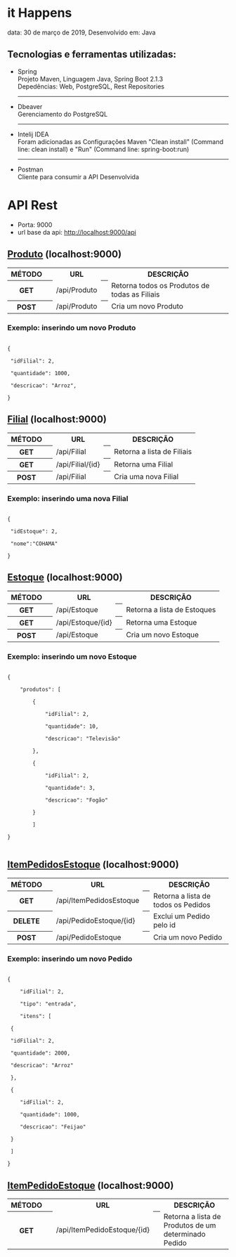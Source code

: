 # it Happens
data: 30 de março de 2019, Desenvolvido em: Java

## Tecnologias e ferramentas utilizadas:
* Spring<br>
Projeto Maven, Linguagem Java, Spring Boot 2.1.3<br>
Depedências: Web, PostgreSQL, Rest Repositories<hr>
* Dbeaver <br> Gerenciamento do PostgreSQL<hr>
* Intelij IDEA<br>Foram adicionadas as Configurações Maven "Clean install" (Command line: clean install) e "Run" (Command line: spring-boot:run)<hr>
* Postman<br>Cliente para consumir a API Desenvolvida


# API Rest

* Porta: 9000
* url base da api: [http://localhost:9000/api](http://localhost:9000/api)

## <u>Produto</u> (localhost:9000)
<table>
    <tr>
        <th>MÉTODO</th>
        <th></th>
        <th>URL</th>
        <th></th>
        <th>DESCRIÇÃO</th>
    </tr>
    <tr>
        <th>GET</th>
        <th></th>
        <td>/api/Produto</td>
        <th></th>
        <td>Retorna todos os Produtos de todas as Filiais</td>
    </tr>
    <tr>
        <th>POST</th>
        <th></th>
        <td>/api/Produto</td>
        <th></th>
        <td>Cria um novo Produto</td>
    </tr>
</table>

### Exemplo: inserindo um novo Produto
<html>
<code>
{<br>
 "idFilial": 2,<br>
 "quantidade": 1000,<br>
 "descricao": "Arroz",<br>
}
</code>
</html>



















## <u>Filial</u> (localhost:9000)
<table>
    <tr>
        <th>MÉTODO</th>
        <th></th>
        <th>URL</th>
        <th></th>
        <th>DESCRIÇÃO</th>
    </tr>
    <tr>
        <th>GET</th>
        <th></th>
        <td>/api/Filial</td>
        <th></th>
        <td>Retorna a lista de Filiais</td>
    </tr>
    <tr>
        <th>GET</th>
        <th></th>
        <td>/api/Filial/{id}</td>
        <th></th>
        <td>Retorna uma Filial</td>
    </tr>
    <tr>
        <th>POST</th>
        <th></th>
        <td>/api/Filial</td>
        <th></th>
        <td>Cria uma nova Filial</td>
    </tr>
</table>

### Exemplo: inserindo uma nova Filial
<html>
<code>
{<br>
 "idEstoque": 2,<br>
 "nome":"COHAMA"<br>
}
</code>
</html>










## <u>Estoque</u> (localhost:9000)
<table>
    <tr>
        <th>MÉTODO</th>
        <th></th>
        <th>URL</th>
        <th></th>
        <th>DESCRIÇÃO</th>
    </tr>
    <tr>
        <th>GET</th>
        <th></th>
        <td>/api/Estoque</td>
        <th></th>
        <td>Retorna a lista de Estoques</td>
    </tr>
    <tr>
        <th>GET</th>
        <th></th>
        <td>/api/Estoque/{id}</td>
        <th></th>
        <td>Retorna uma Estoque</td>
    </tr>
    <tr>
        <th>POST</th>
        <th></th>
        <td>/api/Estoque</td>
        <th></th>
        <td>Cria um novo Estoque</td>
    </tr>
</table>

### Exemplo: inserindo um novo Estoque
<html>
<code>
{<br>
	"produtos": [<br>
		{<br>
			"idFilial": 2,<br>
			"quantidade": 10,<br>
			"descricao": "Televisão"<br>
		},<br>
		{<br>
			"idFilial": 2,<br>
			"quantidade": 3,<br>
			"descricao": "Fogão"<br>
		}<br>
		]<br>
}<br>
</code>
</html>












## <u>ItemPedidosEstoque</u> (localhost:9000)
<table>
    <tr>
        <th>MÉTODO</th>
        <th></th>
        <th>URL</th>
        <th></th>
        <th>DESCRIÇÃO</th>
    </tr>
    <tr>
        <th>GET</th>
        <th></th>
        <td>/api/ItemPedidosEstoque</td>
        <th></th>
        <td>Retorna a lista de todos os Pedidos</td>
    </tr>
    <tr>
        <th>DELETE</th>
        <th></th>
        <td>/api/PedidoEstoque/{id}</td>
        <th></th>
        <td>Exclui um Pedido pelo id</td>
    </tr>
    <tr>
        <th>POST</th>
        <th></th>
        <td>/api/PedidoEstoque</td>
        <th></th>
        <td>Cria um novo Pedido</td>
    </tr>
</table>

### Exemplo: inserindo um novo Pedido
<html>
<code>
{<br>
	"idFilial": 2,<br>
	"tipo": "entrada",<br>
	"itens": [<br>
 {<br>
 "idFilial": 2,<br>
 "quantidade": 2000,<br>
 "descricao": "Arroz"<br>
 },<br>
 {<br>
	"idFilial": 2,<br>
	"quantidade": 1000,<br>
	"descricao": "Feijao"<br>
 }<br>
 ]
<br>}
</code>
</html>






















## <u>ItemPedidoEstoque</u> (localhost:9000)
<table>
    <tr>
        <th>MÉTODO</th>
        <th></th>
        <th>URL</th>
        <th></th>
        <th>DESCRIÇÃO</th>
    </tr>
    <tr>
        <th>GET</th>
        <th></th>
        <td>/api/ItemPedidoEstoque/{id}</td>
        <th></th>
        <td>Retorna a lista de Produtos de um determinado Pedido</td>
    </tr>
</table>

